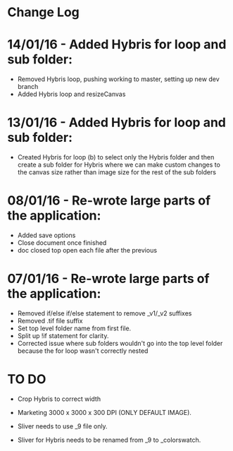 # Change Log

14/01/16 - Added Hybris for loop and sub folder:
===================================================
- Removed Hybris loop, pushing working to master, setting up new
  dev branch
- Added Hybris loop and resizeCanvas
  


13/01/16 - Added Hybris for loop and sub folder:
===================================================
- Created Hybris for loop (b) to select only the Hybris folder and then create a
  sub folder for Hybris where we can make custom changes to the canvas size rather 
  than image size for the rest of the sub folders


08/01/16 - Re-wrote large parts of the application:
===================================================
- Added save options
- Close document once finished
- doc closed top open each file after the previous


07/01/16 - Re-wrote large parts of the application:
===================================================

- Removed if/else if/else statement to remove _v1/_v2 suffixes
- Removed .tif file suffix 
- Set top level folder name from first file.
- Split up !if statement for clarity. 
- Corrected issue where sub folders wouldn't go into the top level folder because
  the for loop wasn't correctly nested










TO DO
============

- Crop Hybris to correct width

- Marketing 3000 x 3000 x 300 DPI (ONLY DEFAULT IMAGE).

- Sliver needs to use _9 file only. 

- Sliver for Hybris needs to be renamed from _9 to _colorswatch. 

